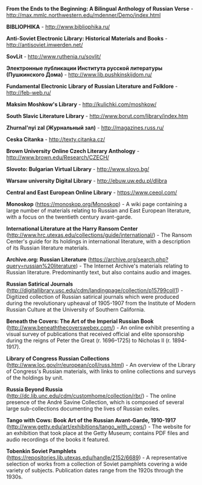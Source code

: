 **From the Ends to the Beginning: A Bilingual Anthology of Russian Verse** - http://max.mmlc.northwestern.edu/mdenner/Demo/index.html

**BIBLIOPHIKA** - http://www.bibliophika.ru/

**Anti-Soviet Electronic Library: Historical Materials and Books** - http://antisoviet.imwerden.net/

**SovLit** - http://www.ruthenia.ru/sovlit/

**Электронные публикации Института русской литературы (Пушкинского Дома)** - http://www.lib.pushkinskijdom.ru/

**Fundamental Electronic Library of Russian Literature and Folklore** - http://feb-web.ru/

**Maksim Moshkow's Library** - http://kulichki.com/moshkow/

**South Slavic Literature Library** - http://www.borut.com/library/index.htm

**Zhurnal'nyi zal (Журнальный зал)** - http://magazines.russ.ru/

**Ceska Citanka** - http://texty.citanka.cz/

**Brown University Online Czech Literary Anthology** - http://www.brown.edu/Research/CZECH/

**Slovoto: Bulgarian Virtual Library** - http://www.slovo.bg/

**Warsaw university Digital Library** - http://ebuw.uw.edu.pl/dlibra

**Central and East European Online Library** - https://www.ceeol.com/

**Monoskop** (https://monoskop.org/Monoskop) - A wiki page containing a large number of materials relating to Russian and East European literature, with a focus on the twentieth century avant-garde.

**International Literature at the Harry Ransom Center** (http://www.hrc.utexas.edu/collections/guide/international/) - The Ransom Center's guide for its holdings in international literature, with a description of its Russian literature materials.

**Archive.org: Russian Literature** (https://archive.org/search.php?query=russian%20literature) - The Internet Archive's materials relating to Russian literature. Predominantly text, but also contains audio and images.

**Russian Satirical Journals** (http://digitallibrary.usc.edu/cdm/landingpage/collection/p15799coll1) - Digitized collection of Russian satirical journals which were produced during the revolutionary upheaval of 1905-1907 from the Institute of Modern Russian Culture at the University of Southern California.

**Beneath the Covers: The Art of the Imperial Russian Book** (http://www.beneaththecoverswebex.com/) - An online exhibit presenting a visual survey of publications that received official and elite sponsorship during the reigns of Peter the Great (r. 1696–1725) to Nicholas II (r. 1894-1917).

**Library of Congress Russian Collections** (http://www.loc.gov/rr/european/coll/russ.html) - An overview of the Library of Congress's Russian materials, with links to online collections and surveys of the holdings by unit.

**Russia Beyond Russia** (http://dc.lib.unc.edu/cdm/customhome/collection/rbr/) - The online presence of the André Savine Collection, which is composed of several large sub-collections documenting the lives of Russian exiles.

**Tango with Cows: Book Art of the Russian Avant-Garde, 1910-1917** (http://www.getty.edu/art/exhibitions/tango_with_cows/) - The website for an exhibition that took place at the Getty Museum; contains PDF files and audio recordings of the books it featured.

**Tobenkin Soviet Pamphlets** (https://repositories.lib.utexas.edu/handle/2152/6689) - A representative selection of works from a collection of Soviet pamphlets covering a wide variety of subjects. Publication dates range from the 1920s through the 1930s.
 
